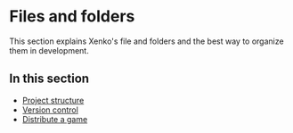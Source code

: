 # Files and folders

This section explains Xenko's file and folders and the best way to organize them in development.

## In this section

* [Project structure](project-structure.md)
* [Version control](version-control.md)
* [Distribute a game](distribute-a-game.md)